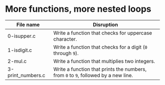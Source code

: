 # More functions, more nested loops

| File name         | Disruption                                                                         |
| ----------------- | ---------------------------------------------------------------------------------- |
| 0-isupper.c       | Write a function that checks for uppercase character.                              |
| 1-isdigit.c       | Write a function that checks for a digit (`0` through `9`).                        |
| 2-mul.c           | Write a function that multiplies two integers.                                     |
| 3-print_numbers.c | Write a function that prints the numbers, from `0` to `9`, followed by a new line. |
